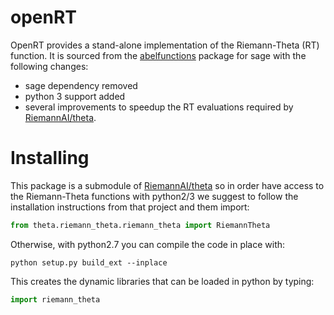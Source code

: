 # openRT

OpenRT provides a stand-alone implementation of the Riemann-Theta (RT) function. It is sourced from the [abelfunctions](https://github.com/abelfunctions/abelfunctions) package for sage with the following changes:

- sage dependency removed
- python 3 support added
- several improvements to speedup the RT evaluations required by [RiemannAI/theta](https://github.com/RiemannAI/theta).

# Installing

This package is a submodule of [RiemannAI/theta](https://github.com/RiemannAI/theta) so in order have access to the Riemann-Theta functions with python2/3 we suggest to follow the installation instructions from that project and them import:
```python
from theta.riemann_theta.riemann_theta import RiemannTheta
```

Otherwise, with python2.7 you can compile the code in place with:

```shell
python setup.py build_ext --inplace
```

This creates the dynamic libraries that can be loaded in python by typing:

```python
import riemann_theta
```
